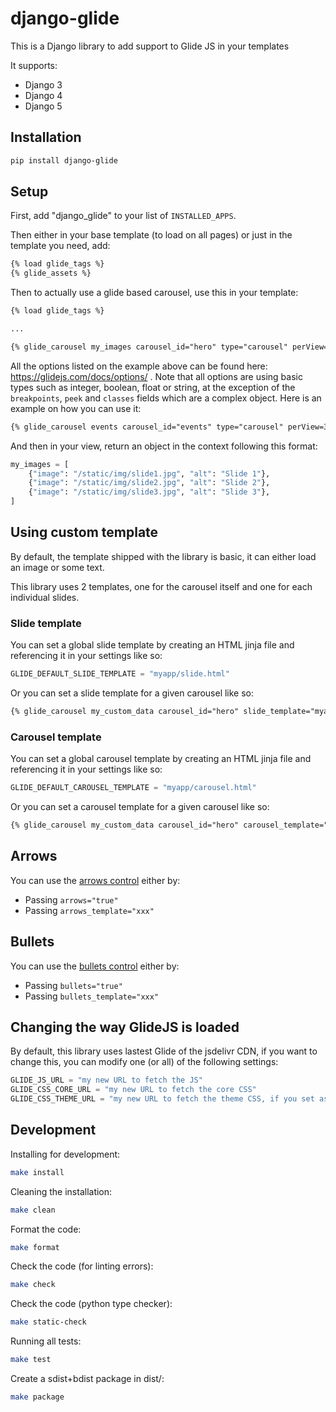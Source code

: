 # django-glide

This is a Django library to add support to Glide JS in your templates

It supports:

 * Django 3
 * Django 4
 * Django 5

## Installation

```sh
pip install django-glide
```

## Setup

First, add "django_glide" to your list of `INSTALLED_APPS`.


Then either in your base template (to load on all pages) or just in the template you need, add:

```html
{% load glide_tags %}
{% glide_assets %}
```

Then to actually use a glide based carousel, use this in your template:

```html
{% load glide_tags %}

...

{% glide_carousel my_images carousel_id="hero" type="carousel" perView=3 autoplay=3000 %}
```

All the options listed on the example above can be found here: https://glidejs.com/docs/options/ .
Note that all options are using basic types such as integer, boolean, float or string, at the exception of the `breakpoints`, `peek` and `classes` fields which are a complex object. Here is an example on how you can use it:

```html
{% glide_carousel events carousel_id="events" type="carousel" perView=3.5 breakpoints='{"600": {"perView": 2.5}}' %}
```

And then in your view, return an object in the context following this format:

```python
my_images = [
    {"image": "/static/img/slide1.jpg", "alt": "Slide 1"},
    {"image": "/static/img/slide2.jpg", "alt": "Slide 2"},
    {"image": "/static/img/slide3.jpg", "alt": "Slide 3"},
]
```

## Using custom template

By default, the template shipped with the library is basic, it can either load an image or some text.

This library uses 2 templates, one for the carousel itself and one for each individual slides.

### Slide template

You can set a global slide template by creating an HTML jinja file and referencing it in your settings like so:

```python
GLIDE_DEFAULT_SLIDE_TEMPLATE = "myapp/slide.html"
```

Or you can set a slide template for a given carousel like so:


```html
{% glide_carousel my_custom_data carousel_id="hero" slide_template="myapp/slide.html" type="carousel" perView=3 autoplay=3000 %}
```

### Carousel template

You can set a global carousel template by creating an HTML jinja file and referencing it in your settings like so:

```python
GLIDE_DEFAULT_CAROUSEL_TEMPLATE = "myapp/carousel.html"
```

Or you can set a carousel template for a given carousel like so:


```html
{% glide_carousel my_custom_data carousel_id="hero" carousel_template="myapp/carousel.html" type="carousel" perView=3 autoplay=3000 %}
```

## Arrows

You can use the [arrows control](https://glidejs.com/docs/setup#arrows) either by:

 * Passing `arrows="true"`
 * Passing `arrows_template="xxx"`

## Bullets

You can use the [bullets control](https://glidejs.com/docs/setup#bullets) either by:

 * Passing `bullets="true"`
 * Passing `bullets_template="xxx"`

## Changing the way GlideJS is loaded

By default, this library uses lastest Glide of the jsdelivr CDN, if you want to change this, you can modify one (or all) of the following settings:

```python
GLIDE_JS_URL = "my new URL to fetch the JS"
GLIDE_CSS_CORE_URL = "my new URL to fetch the core CSS"
GLIDE_CSS_THEME_URL = "my new URL to fetch the theme CSS, if you set as None, it won't be loaded"
```

## Development

Installing for development:

```sh
make install
```

Cleaning the installation:

```sh
make clean
```

Format the code:

```sh
make format
```

Check the code (for linting errors):

```sh
make check
```

Check the code (python type checker):

```sh
make static-check
```

Running all tests:

```sh
make test
```

Create a sdist+bdist package in dist/:

```sh
make package
```
